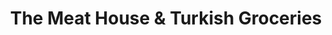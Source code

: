 ---
title: "The Meat House & Turkish Groceries"
url: /leamington-spa/the-meat-house-and-turkish-groceries/
shop: butcher
---